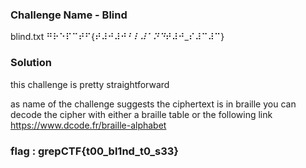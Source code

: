 ### Challenge Name - Blind

blind.txt
    ⠛⠗⠑⠏⠉⠞⠋{⠞⠼⠚⠼⠚_⠃⠇⠼⠁⠝⠙_⠞⠼⠚_⠎⠼⠉⠼⠉}

### Solution  
this challenge is pretty straightforward

as name of the challenge suggests the ciphertext is in braille
you can decode the cipher with either a braille table or the following link https://www.dcode.fr/braille-alphabet

### flag : grepCTF{t00_bl1nd_t0_s33}